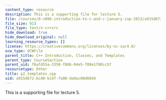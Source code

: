 ```yaml
---
content_type: resource
description: This is a supporting file for lecture 5.
file: /courses/6-s096-introduction-to-c-and-c-january-iap-2013/a915d672bc40b14f7a00da9ac00d69d4_p2_templates.cpp
file_size: 913
file_type: text/x-c++src
hide_download: true
hide_download_original: null
learning_resource_types: []
license: https://creativecommons.org/licenses/by-nc-sa/4.0/
ocw_type: OCWFile
parent_title: C++ Introduction, Classes, and Templates
parent_type: CourseSection
parent_uid: f6afd55a-3350-f806-04e5-f89e1f90cc5f
resourcetype: Other
title: p2_templates.cpp
uid: a915d672-bc40-b14f-7a00-da9ac00d69d4
---
```

This is a supporting file for lecture 5.